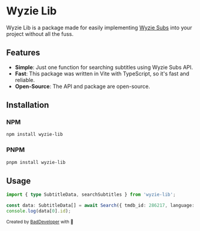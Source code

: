 # Wyzie Lib
Wyzie Lib is a package made for easily implementing [Wyzie Subs](https://subs.wyzie.ru) into your project without all the fuss.

## Features
- **Simple**: Just one function for searching subtitles using Wyzie Subs API.
- **Fast**: This package was written in Vite with TypeScript, so it's fast and reliable.
- **Open-Source**: The API and package are open-source.
  
## Installation
### NPM
```bash
npm install wyzie-lib
```
### PNPM
```bash
pnpm install wyzie-lib
```

## Usage
```ts
import { type SubtitleData, searchSubtitles } from 'wyzie-lib';

const data: SubtitleData[] = await Search({ tmdb_id: 286217, language: "en" });
console.log(data[0].id);
```

<sup>
  Created by <a href="https://github.com/itzcozi" alt="github" title="itzCozi on Github">BadDeveloper</a> with 💙
</sup>